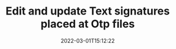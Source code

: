 ---
############################# Static ############################
layout: "auto-gen-signature"
date: 2022-03-01T15:12:22
draft: false
operation: Update
signaturetype: Text
fileformat: Otp
productName: .NET
lang: en
productCode: net
otherformats: pdf doc docx docm dot dotm dotx odt ott rtf xls xlsx xlsm xlsb csv ods ots xltx xltm ppt pptx pps ppsx odp otp potx potm pptm ppsm
breadcrumb: Put Text signature on Otp for C#

############################# Head ############################
head_title: "Update Text signatures placed at Otp files in C#"
head_description: "Use simple and easy to understand .NET code for Text signatures updation in signed Otp documents."

############################# Header ############################
title: "Edit and update Text signatures placed at Otp files"
description: "API for .NET provides functionality to edit and update Text signatures at Otp documents. Update e-signatures inside your Otp documents with a couple lines of code quickly and easily."
bg_image: "https://cms.admin.containerize.com/templates/aspose/App_Themes/V3/images/bg/header1.png"
bg_overlay: false
button:
    enable: true

############################# SubMenu ############################
submenu:
    enable: true

    left:
        img_alt: "GroupDocs.Signature for .NET"
        image: "https://cms.admin.containerize.com/templates/groupdocs/images/product-logos/90x90-noborder/groupdocs-signature-net.png"
        product: "GroupDocs.Signature"
        platform: ".NET"



############################# About ############################
about:
    enable: true
    title: "Learn about GroupDocs.Signature for .NET API features"
    content: |
        [GroupDocs.Signature for .NET](https://products.groupdocs.com/signature/net/) API functionality contains vast selection of means to process in demand documents formats by using electronic signatures. Wide spectrum of e-signatures like text, image, barcode, QR-code, stamp, form-field and metadata are supported. Customers can add, remove, edit, validate, or search digital signatures at PDF, Microsoft Word, Excel, PowerPoint and many image documents. A large number of useful features and settings are available.
    

############################# Steps ############################
steps:
    enable: true
    title_left: "How to change Text signatures in your Otp document"
    content_left: |
        [GroupDocs.Signature for .NET](https://products.groupdocs.com/signature/net/) includes useful features like updation of Text signatures placed at Otp documents. It is makes possible to change signatures features without excess code.
        
        * To start with, create Signature object passing as a constructor parameter path to a document which must to be updated.
        * Then, instantiate an approproate particular signature object and set up its identifier and properties which needs to be changed.
        * In addition, call Signature's Update method passing particular signature object.
        * Lastly, process updation result.

    title_right: "System Requirements"
    content_right: |
        GroupDocs.Signature for .NET are supported on all major platforms and operating systems. Before executing the code below, please make sure that you have the following prerequisites installed on your system.

        * Operating systems: Microsoft Windows, Linux, MacOS
        * Development environments: Microsoft Visual Studio, Xamarin, MonoDevelop
        * Frameworks: .NET Framework, .NET Standard, .NET Core, Mono
        * Download the latest version of GroupDocs.Signature for .NET from [Nuget](https://www.nuget.org/packages/groupdocs.signature)
         
    code: |
        ```csharp    
                
        // Set up input Otp file
        string filePath = "input.otp";

        // Instantiate Signature for input file
        using (GroupDocs.Signature.Signature signature = new GroupDocs.Signature.Signature(filePath))
        {
                // Id of signature which is supposed to be updated
                // such Id might be get as result of search operation
                string id = "ff988ab1-7403-4c8d-8db7-f2a56b9f8530";

                // provide signature features to update
                TextSignature signatureToUpdate = new TextSignature()
                {
                    // set up particular signature id
                    SignatureId = id,
                    // specify signature width
                    Width = 130,
                    // specify signature height
                    Height = 20,
                    // set left position
                    Left = 40,
                    // set top position
                    Top = 50,
                    // set up new text
                    Text = "Mr. John Smith"
                };

                // update signature
                bool updateResult = signature.Update(signatureToUpdate);

                // process updation result
                if (updateResult)
                {
                    Console.WriteLine("Signature was updated successfully!");
                }
        }

        ```

############################# Demos ############################
demos:
    enable: true
    title: "Signing with Text signatures Live Demo"
    content: |
       Add various electronic signatures to Otp file right now by visiting the [GroupDocs.Signature App](https://products.groupdocs.app/signature/family) website.          

############################# More Formats ############################
more_formats:
    enable: true
    title: "Signing Other Document Formats with Text using C#"
    content: |
        .NET Text signatures management API for documents and images. Add Text signatures to some of the popular file formats as stated below.
    format: 
       
       
back_to_top:
    enable: true
---